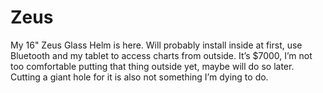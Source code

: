 # Zeus

My 16" Zeus Glass Helm is here.  Will probably install inside at first, use Bluetooth and my tablet to access charts from outside.  It’s $7000, I’m not too comfortable putting that thing outside yet, maybe will do so later.  Cutting a giant hole for it is also not something I’m dying to do.
